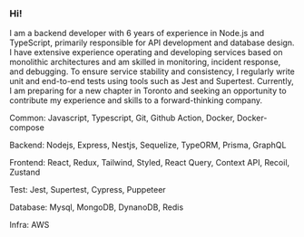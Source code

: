 ### Hi!

I am a backend developer with 6 years of experience in Node.js and TypeScript, primarily responsible for API development and database design. I have extensive experience operating and developing services based on monolithic architectures and am skilled in monitoring, incident response, and debugging. To ensure service stability and consistency, I regularly write unit and end-to-end tests using tools such as Jest and Supertest. Currently, I am preparing for a new chapter in Toronto and seeking an opportunity to contribute my experience and skills to a forward-thinking company.

Common: Javascript, Typescript, Git, Github Action, Docker, Docker-compose

Backend: Nodejs, Express, Nestjs, Sequelize, TypeORM, Prisma, GraphQL

Frontend: React, Redux, Tailwind, Styled, React Query, Context API, Recoil, Zustand

Test: Jest, Supertest, Cypress, Puppeteer

Database: Mysql, MongoDB, DynanoDB, Redis

Infra: AWS
